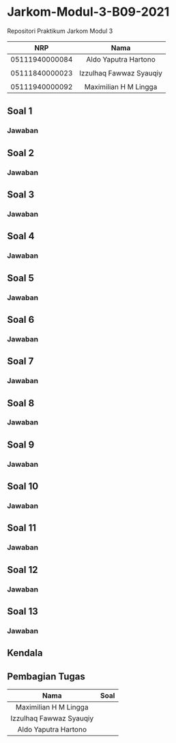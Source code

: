 # Jarkom-Modul-3-B09-2021

Repositori Praktikum Jarkom Modul 3

|NRP           |Nama                   |
|:------------:|:---------------------:|
|05111940000084|Aldo Yaputra Hartono   |
|||
|05111840000023|Izzulhaq Fawwaz Syauqiy|
|||
|05111940000092|Maximilian H M Lingga  |

## Soal 1


### Jawaban


## Soal 2


### Jawaban


## Soal 3


### Jawaban


## Soal 4


### Jawaban


## Soal 5


### Jawaban


## Soal 6


### Jawaban


## Soal 7


### Jawaban


## Soal 8


### Jawaban


## Soal 9


### Jawaban


## Soal 10


### Jawaban


## Soal 11


### Jawaban


## Soal 12


### Jawaban


## Soal 13


### Jawaban


## Kendala


## Pembagian Tugas
|Nama                   |Soal  |
|:---------------------:|:----:|
|Maximilian H M Lingga  ||
|Izzulhaq Fawwaz Syauqiy||
|Aldo Yaputra Hartono   ||
